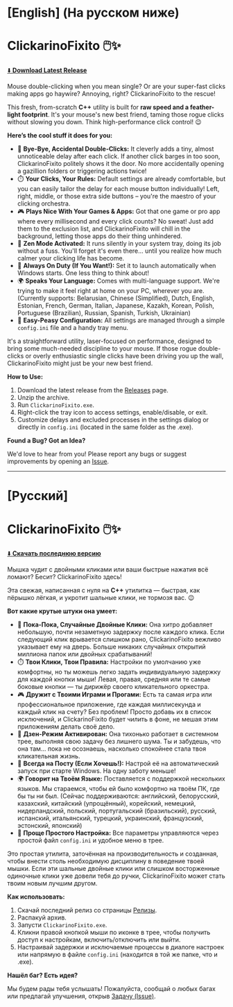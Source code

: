 # [English] **(На русском ниже)**

# ClickarinoFixito 🖱️✨

[⬇️ **Download Latest Release**](../../releases/latest)

Mouse double-clicking when you mean single? Or are your super-fast clicks making apps go haywire? Annoying, right? ClickarinoFixito to the rescue!

This fresh, from-scratch **C++** utility is built for **raw speed and a feather-light footprint**. It's your mouse's new best friend, taming those rogue clicks without slowing you down. Think high-performance click control! 😉

**Here’s the cool stuff it does for you:**

*   🚫 **Bye-Bye, Accidental Double-Clicks:** It cleverly adds a tiny, almost unnoticeable delay after each click. If another click barges in too soon, ClickarinoFixito politely shows it the door. No more accidentally opening a gazillion folders or triggering actions twice!
*   ⏱️ **Your Clicks, Your Rules:** Default settings are already comfortable, but you can easily tailor the delay for each mouse button individually! Left, right, middle, or those extra side buttons – you're the maestro of your clicking orchestra.
*   🎮 **Plays Nice With Your Games & Apps:** Got that one game or pro app where every millisecond and every click counts? No sweat! Just add them to the exclusion list, and ClickarinoFixito will chill in the background, letting those apps do their thing unhindered.
*   🧘 **Zen Mode Activated:** It runs silently in your system tray, doing its job without a fuss. You'll forget it's even there... until you realize how much calmer your clicking life has become.
*   🚀 **Always On Duty (If You Want!):** Set it to launch automatically when Windows starts. One less thing to think about!
*   🌍 **Speaks Your Language:** Comes with multi-language support. We're trying to make it feel right at home on your PC, wherever you are. (Currently supports: Belarusian, Chinese (Simplified), Dutch, English, Estonian, French, German, Italian, Japanese, Kazakh, Korean, Polish, Portuguese (Brazilian), Russian, Spanish, Turkish, Ukrainian)
*   🔧 **Easy-Peasy Configuration:** All settings are managed through a simple `config.ini` file and a handy tray menu.

It's a straightforward utility, laser-focused on performance, designed to bring some much-needed discipline to your mouse. If those rogue double-clicks or overly enthusiastic single clicks have been driving you up the wall, ClickarinoFixito might just be your new best friend.

**How to Use:**

1.  Download the latest release from the [Releases](../../releases) page.
2.  Unzip the archive.
3.  Run `ClickarinoFixito.exe`.
4.  Right-click the tray icon to access settings, enable/disable, or exit.
5.  Customize delays and excluded processes in the settings dialog or directly in `config.ini` (located in the same folder as the .exe).

**Found a Bug? Got an Idea?**

We'd love to hear from you! Please report any bugs or suggest improvements by opening an [Issue](../../issues).

---

# [Русский]

# ClickarinoFixito 🖱️✨

[⬇️ **Скачать последнюю версию**](../../releases/latest)

Мышка чудит с двойными кликами или ваши быстрые нажатия всё ломают? Бесит? ClickarinoFixito здесь!

Эта свежая, написанная с нуля на **C++** утилитка — быстрая, как пёрышко лёгкая, и укротит шальные клики, не тормозя вас. 😉

**Вот какие крутые штуки она умеет:**

*   🚫 **Пока-Пока, Случайные Двойные Клики:** Она хитро добавляет небольшую, почти незаметную задержку после каждого клика. Если следующий клик врывается слишком рано, ClickarinoFixito вежливо указывает ему на дверь. Больше никаких случайных открытий миллиона папок или двойных срабатываний!
*   ⏱️ **Твои Клики, Твои Правила:** Настройки по умолчанию уже комфортны, но ты можешь легко задать индивидуальную задержку для каждой кнопки мыши! Левая, правая, средняя или те самые боковые кнопки — ты дирижёр своего кликательного оркестра.
*   🎮 **Дружит с Твоими Играми и Прогами:** Есть та самая игра или профессиональное приложение, где каждая миллисекунда и каждый клик на счету? Без проблем! Просто добавь их в список исключений, и ClickarinoFixito будет чилить в фоне, не мешая этим приложениям делать своё дело.
*   🧘 **Дзен-Режим Активирован:** Она тихонько работает в системном трее, выполняя свою задачу без лишнего шума. Ты и забудешь, что она там... пока не осознаешь, насколько спокойнее стала твоя кликательная жизнь.
*   🚀 **Всегда на Посту (Если Хочешь!):** Настрой её на автоматический запуск при старте Windows. На одну заботу меньше!
*   🌍 **Говорит на Твоём Языке:** Поставляется с поддержкой нескольких языков. Мы стараемся, чтобы ей было комфортно на твоём ПК, где бы ты ни был. (Сейчас поддерживаются: английский, белорусский, казахский, китайский (упрощённый), корейский, немецкий, нидерландский, польский, португальский (бразильский), русский, испанский, итальянский, турецкий, украинский, французский, эстонский, японский)
*   🔧 **Проще Простого Настройка:** Все параметры управляются через простой файл `config.ini` и удобное меню в трее.

Это простая утилита, заточённая на производительность и созданная, чтобы внести столь необходимую дисциплину в поведение твоей мышки. Если эти шальные двойные клики или слишком восторженные одиночные клики уже довели тебя до ручки, ClickarinoFixito может стать твоим новым лучшим другом.

**Как использовать:**

1.  Скачай последний релиз со страницы [Релизы](../../releases).
2.  Распакуй архив.
3.  Запусти `ClickarinoFixito.exe`.
4.  Кликни правой кнопкой мыши по иконке в трее, чтобы получить доступ к настройкам, включить/отключить или выйти.
5.  Настраивай задержки и исключаемые процессы в диалоге настроек или напрямую в файле `config.ini` (находится в той же папке, что и .exe).

**Нашёл баг? Есть идея?**

Мы будем рады тебя услышать! Пожалуйста, сообщай о любых багах или предлагай улучшения, открыв [Задачу (Issue)](../../issues).

